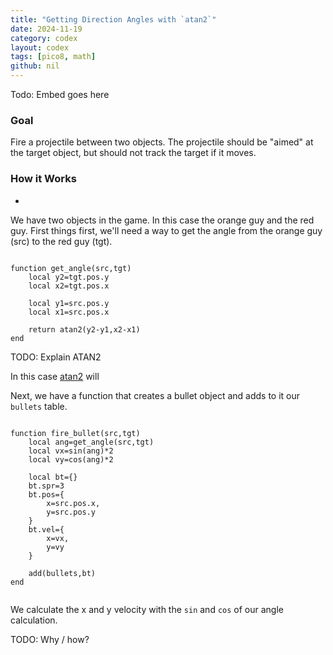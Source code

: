 ```yaml
---
title: "Getting Direction Angles with `atan2`"
date: 2024-11-19
category: codex
layout: codex
tags: [pico8, math]
github: nil
---
```


Todo: Embed goes here

### Goal

Fire a projectile between two objects. The projectile should be "aimed" at the target object, but should not track the target if it moves. 

### How it Works

- 

We have two objects in the game. In this case the orange guy and the red guy. First things first, we'll need a way to get the angle from the orange guy (src) to the red guy (tgt).

```

function get_angle(src,tgt)
	local y2=tgt.pos.y  
	local x2=tgt.pos.x  

	local y1=src.pos.y  
	local x1=src.pos.x 

	return atan2(y2-y1,x2-x1)
end

```

TODO: Explain ATAN2

In this case [atan2](https://www.lexaloffle.com/dl/docs/pico-8_manual.html#ATAN2) will 


Next, we have a function that creates a bullet object and adds to it our `bullets` table.

```

function fire_bullet(src,tgt)
	local ang=get_angle(src,tgt)
	local vx=sin(ang)*2
	local vy=cos(ang)*2
	
	local bt={}
	bt.spr=3
	bt.pos={
		x=src.pos.x,
		y=src.pos.y
	}
	bt.vel={
		x=vx,
		y=vy
	}
	
	add(bullets,bt)	
end


```

We calculate the x and y velocity with the `sin` and `cos` of our angle calculation.

TODO: Why / how?

